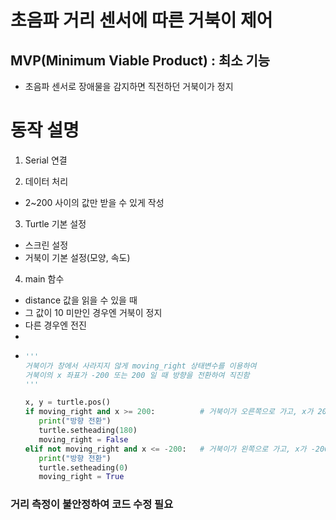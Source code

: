 # 초음파 거리 센서에 따른 거북이 제어

## MVP(Minimum Viable Product) : 최소 기능
- 초음파 센서로 장애물을 감지하면 직전하던 거북이가 정지

# 동작 설명
1. Serial 연결
   
2. 데이터 처리
  - 2~200 사이의 값만 받을 수 있게 작성

3. Turtle 기본 설정
  - 스크린 설정
  - 거북이 기본 설정(모양, 속도)

4. main 함수
  - distance 값을 읽을 수 있을 때
  - 그 값이 10 미만인 경우엔 거북이 정지
  - 다른 경우엔 전진
  - 
  - ```python
    '''
    거북이가 창에서 사라지지 않게 moving_right 상태변수를 이용하여
    거북이의 x 좌표가 -200 또는 200 일 때 방향을 전환하여 직진함
    '''
    
    x, y = turtle.pos()
    if moving_right and x >= 200:          # 거북이가 오른쪽으로 가고, x가 200 이상일 때
       print("방향 전환")
       turtle.setheading(180)
       moving_right = False
    elif not moving_right and x <= -200:   # 거북이가 왼쪽으로 가고, x가 -200 이하일 때
       print("방향 전환")
       turtle.setheading(0)
       moving_right = True
    ```


### 거리 측정이 불안정하여 코드 수정 필요

